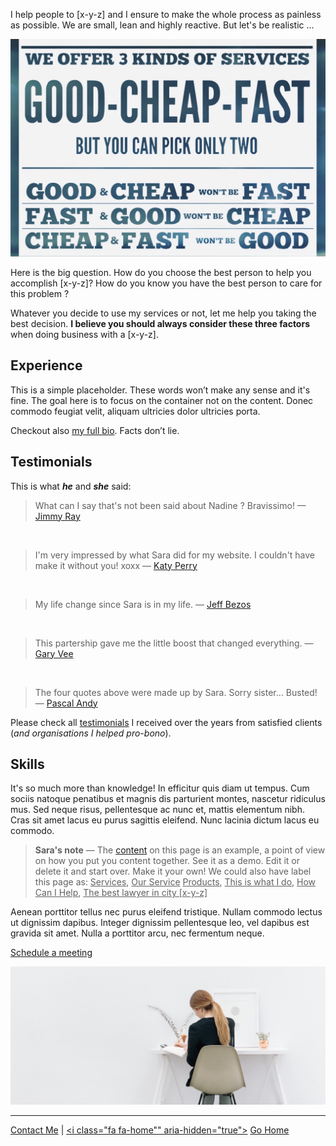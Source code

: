 I help people to [x-y-z] and I ensure to make the whole process as painless as possible. We are small, lean and highly reactive. But let's be realistic ...

![Pcik Only Two](https://raw.githubusercontent.com/firepress-org/themes-content/master/112_readiness/images/good-fast-cheap-pick-two-b.jpeg)

Here is the big question. How do you choose the best person to help you accomplish [x-y-z]? How do you know you have the best person to care for this problem ? 

Whatever you decide to use my services or not, let me help you taking the best decision. **I believe you should always consider these three factors** when doing business with a [x-y-z].

## Experience

This is a simple placeholder. These words won’t make any sense and it's fine. The goal here is to focus on the container not on the content. Donec commodo feugiat velit, aliquam ultricies dolor ultricies porta. 

Checkout also [my full bio](/biography/). Facts don’t lie.

## Testimonials

This is what ***he*** and ***she*** said:

> What can I say that's not been said about Nadine ? Bravissimo! — [Jimmy Ray](https://www.youtube.com/watch?v=JqnO40AGRSc)

<br>

> I'm very impressed by what Sara did for my website. I couldn't have make it without you! xoxx — [Katy Perry](https://twitter.com/katyperry?ref_src=twsrc%5Egoogle%7Ctwcamp%5Eserp%7Ctwgr%5Eauthor)

<br>

> My life change since Sara is in my life. — [Jeff Bezos](https://www.linkedin.com/in/jeffrey-bezos-b2b351123)

<br>

> This partership gave me the little boost that changed everything. — [Gary Vee](https://www.facebook.com/gary/)

<br>

> The four quotes above were made up by Sara. Sorry sister... Busted! — [Pascal Andy](http://pascalandy.com/)


Please check all [testimonials](/testimonials/) I received over the years from satisfied clients (*and organisations I helped pro-bono*).

## Skills

It's so much more than knowledge! In efficitur quis diam ut tempus. Cum sociis natoque penatibus et magnis dis parturient montes, nascetur ridiculus mus. Sed neque risus, pellentesque ac nunc et, mattis elementum nibh. Cras sit amet lacus eu purus sagittis eleifend. Nunc lacinia dictum lacus eu commodo.

> **Sara's note** — The [content](https://github.com/firepress-org/themes-content) on this page is an example, a point of view on how you put you content together. See it as a demo. Edit it or delete it and start over. Make it your own! We could also have label this page as: <ins>Services</ins>, <ins>Our Service</ins>
<ins>Products</ins>, <ins>This is what I do</ins>, <ins>How Can I Help</ins>, <ins>The best lawyer in city [x-y-z]</ins>

Aenean porttitor tellus nec purus eleifend tristique. Nullam commodo lectus ut dignissim dapibus. Integer dignissim pellentesque leo, vel dapibus est gravida sit amet. Nulla a porttitor arcu, nec fermentum neque.

<a href="/contact/" class="button button-block button-primary button-rounded">Schedule a meeting</a>

![my office](https://raw.githubusercontent.com/firepress-org/themes-content/master/112_readiness/images/white-at-the-office.jpg)

---

[<i class="fa fa-envelope-o" aria-hidden="true"></i>](/contact/) [Contact Me](/contact/) | [<i class="fa fa-home"" aria-hidden="true"></i>](/) [Go Home](/)<br><br>